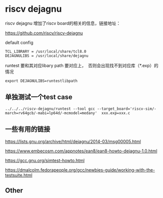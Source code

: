 riscv dejagnu
==================================

riscv dejagnu 增加了riscv board的相关的信息，链接地址：

https://github.com/riscv/riscv-dejagnu


default config

	TCL_LIBRARY = /usr/local/share/tcl8.0
	DEJAGNULIBS = /usr/local/share/dejagnu

runtest 要和其对应libary path 要对应上，　否则会出现找不到对应库（*.exp）的情况

	export DEJAGNULIBS=runtestlibpath

## 单独测试一个test case

	../../../riscv-dejagnu/runtest --tool gcc --target_board='riscv-sim/-march=rv64gcb/-mabi=lp64d/-mcmodel=medany'  xxx.exp=xxx.c

## 一些有用的链接
https://lists.gnu.org/archive/html/dejagnu/2014-03/msg00005.html

https://www.embecosm.com/appnotes/ean8/ean8-howto-dejagnu-1.0.html

https://gcc.gnu.org/simtest-howto.html

https://dmalcolm.fedorapeople.org/gcc/newbies-guide/working-with-the-testsuite.html

## Other

